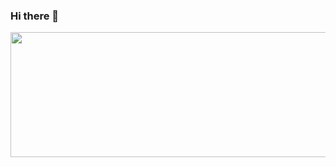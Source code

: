 ### Hi there 👋
<img src="https://github.com/DevEscanor/DevEscanor/assets/168785294/b4cb3ba6-4db0-48fb-bb49-2ece6b211891" width="2000" height="200">
<!--
**DevEscanor/DevEscanor** is a ✨ _special_ ✨ repository because its `README.md` (this file) appears on your GitHub profile.

Here are some ideas to get you started:

- 🔭 I’m currently working on ...
- 🌱 I’m currently learning ...
- 👯 I’m looking to collaborate on ...
- 🤔 I’m looking for help with ...
- 💬 Ask me about ...
- 📫 How to reach me: ...
- 😄 Pronouns: ...
- ⚡ Fun fact: ...
-->
